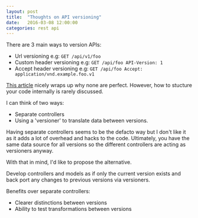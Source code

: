 ```yaml
---
layout: post
title:  "Thoughts on API versioning"
date:   2016-03-08 12:00:00
categories: rest api
---
```


There are 3 main ways to version APIs:

- Url versioning e.g: `GET /api/v1/foo`
- Custom header versioning e.g: `GET /api/foo API-Version: 1`
- Accept header versioning e.g: `GET /api/foo Accept: application/vnd.example.foo.v1`

[This article](http://www.troyhunt.com/2014/02/your-api-versioning-is-wrong-which-is.html)
nicely wraps up why none are perfect. However, how to stucture your code internally
is rarely discussed.

I can think of two ways:

- Separate controllers
- Using a 'versioner' to translate data between versions.

Having separate controllers seems to be the defacto way but I don't like it as
it adds a lot of overhead and hacks to the code. Ultimately, you have the same
data source for all versions so the different controllers are acting as versioners
anyway.

With that in mind, I'd like to propose the alternative.

Develop controllers and models as if only the current version exists and back port
any changes to previous versions via versioners.

Benefits over separate controllers:

- Clearer distinctions between versions
- Ability to test transformations between versions

